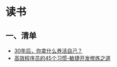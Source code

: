 # 读书

## 一、清单

* [30年后，你拿什么养活自己？](docs/30年后，你拿什么养活自己？.md)
* [高效程序员的45个习惯-敏捷开发修炼之道](docs/高效程序员的45个习惯-敏捷开发修炼之道.md)
